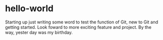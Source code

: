 # hello-world
Starting up
just writing some word to test the function of Git, new to Git and getting started. Look foward to more exciting feature and project. By the way, yester day was my birthday. 
